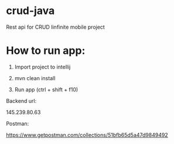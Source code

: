 # crud-java
Rest api for CRUD Iinfinite mobile project

<h1>How to run app:</h1>

1. Import project to intellij

2. mvn clean install

3. Run app (ctrl + shift + f10)


Backend url:

145.239.80.63

Postman:

https://www.getpostman.com/collections/51bfb65d5a47d9849492




